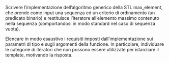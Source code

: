 
Scrivere l’implementazione dell’algoritmo generico della STL max_element, che prende come input  una sequenza ed un criterio di ordinamento (un predicato binario) e restituisce l’iteratore all’elemento massimo contenuto nella sequenza (comportandosi in modo standard nel caso di sequenza vuota).

Elencare in modo esaustivo i requisiti imposti dall’implementazione sui parametri di tipo e  sugli argomenti della funzione. In particolare, individuare le categorie di iteratori che non possono  essere utilizzate per istanziare il template, motivando la risposta.  